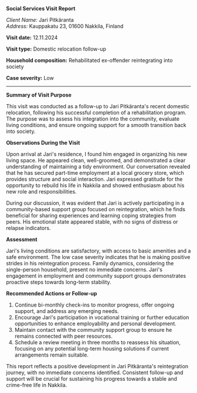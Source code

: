**Social Services Visit Report**

*Client Name:* Jari Pitkäranta  
*Address:* Kauppakatu 23, 01600 Nakkila, Finland  

**Visit date:** 12.11.2024

**Visit type:** Domestic relocation follow-up

**Household composition:** Rehabilitated ex-offender reintegrating into society

**Case severity:** Low

---

**Summary of Visit Purpose**

This visit was conducted as a follow-up to Jari Pitkäranta's recent domestic relocation, following his successful completion of a rehabilitation program. The purpose was to assess his integration into the community, evaluate living conditions, and ensure ongoing support for a smooth transition back into society.

**Observations During the Visit**

Upon arrival at Jari's residence, I found him engaged in organizing his new living space. He appeared clean, well-groomed, and demonstrated a clear understanding of maintaining a tidy environment. Our conversation revealed that he has secured part-time employment at a local grocery store, which provides structure and social interaction. Jari expressed gratitude for the opportunity to rebuild his life in Nakkila and showed enthusiasm about his new role and responsibilities.

During our discussion, it was evident that Jari is actively participating in a community-based support group focused on reintegration, which he finds beneficial for sharing experiences and learning coping strategies from peers. His emotional state appeared stable, with no signs of distress or relapse indicators.

**Assessment**

Jari's living conditions are satisfactory, with access to basic amenities and a safe environment. The low case severity indicates that he is making positive strides in his reintegration process. Family dynamics, considering the single-person household, present no immediate concerns. Jari's engagement in employment and community support groups demonstrates proactive steps towards long-term stability.

**Recommended Actions or Follow-up**

1. Continue bi-monthly check-ins to monitor progress, offer ongoing support, and address any emerging needs.
2. Encourage Jari's participation in vocational training or further education opportunities to enhance employability and personal development.
3. Maintain contact with the community support group to ensure he remains connected with peer resources.
4. Schedule a review meeting in three months to reassess his situation, focusing on any potential long-term housing solutions if current arrangements remain suitable.

This report reflects a positive development in Jari Pitkäranta's reintegration journey, with no immediate concerns identified. Consistent follow-up and support will be crucial for sustaining his progress towards a stable and crime-free life in Nakkila.